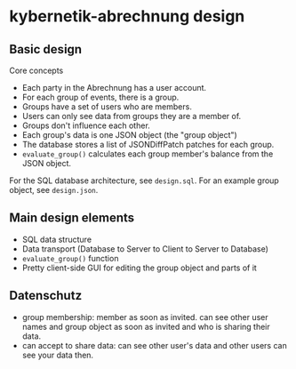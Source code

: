 # kybernetik-abrechnung design

## Basic design

Core concepts

- Each party in the Abrechnung has a user account.
- For each group of events, there is a group.
- Groups have a set of users who are members.
- Users can only see data from groups they are a member of.
- Groups don't influence each other.
- Each group's data is one JSON object (the "group object")
- The database stores a list of JSONDiffPatch patches for each group.
- `evaluate_group()` calculates each group member's balance from the JSON object.

For the SQL database architecture, see `design.sql`.
For an example group object, see `design.json`.

## Main design elements

- SQL data structure
- Data transport (Database to Server to Client to Server to Database)
- `evaluate_group()` function
- Pretty client-side GUI for editing the group object and parts of it

## Datenschutz

- group membership: member as soon as invited. can see other user names and group object as soon as invited and who is sharing their data.
- can accept to share data: can see other user's data and other users can see your data then.
